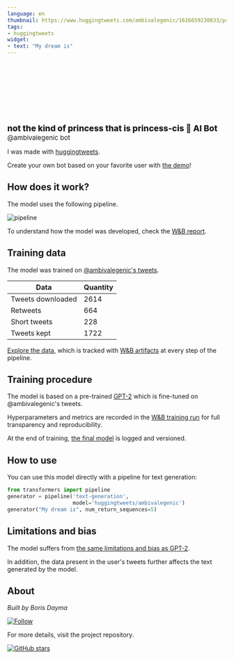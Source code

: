 ```yaml
---
language: en
thumbnail: https://www.huggingtweets.com/ambivalegenic/1616659230833/predictions.png
tags:
- huggingtweets
widget:
- text: "My dream is"
---
```


<div>
<div style="width: 132px; height:132px; border-radius: 50%; background-size: cover; background-image: url('https://pbs.twimg.com/profile_images/1364898993998680066/stqI7iN8_400x400.jpg')">
</div>
<div style="margin-top: 8px; font-size: 19px; font-weight: 800">not the kind of princess that is princess-cis 🤖 AI Bot </div>
<div style="font-size: 15px">@ambivalegenic bot</div>
</div>

I was made with [huggingtweets](https://github.com/borisdayma/huggingtweets).

Create your own bot based on your favorite user with [the demo](https://colab.research.google.com/github/borisdayma/huggingtweets/blob/master/huggingtweets-demo.ipynb)!

## How does it work?

The model uses the following pipeline.

![pipeline](https://github.com/borisdayma/huggingtweets/blob/master/img/pipeline.png?raw=true)

To understand how the model was developed, check the [W&B report](https://wandb.ai/wandb/huggingtweets/reports/HuggingTweets-Train-a-Model-to-Generate-Tweets--VmlldzoxMTY5MjI).

## Training data

The model was trained on [@ambivalegenic's tweets](https://twitter.com/ambivalegenic).

| Data | Quantity |
| --- | --- |
| Tweets downloaded | 2614 |
| Retweets | 664 |
| Short tweets | 228 |
| Tweets kept | 1722 |

[Explore the data](https://wandb.ai/wandb/huggingtweets/runs/1mvt2owy/artifacts), which is tracked with [W&B artifacts](https://docs.wandb.com/artifacts) at every step of the pipeline.

## Training procedure

The model is based on a pre-trained [GPT-2](https://huggingface.co/gpt2) which is fine-tuned on @ambivalegenic's tweets.

Hyperparameters and metrics are recorded in the [W&B training run](https://wandb.ai/wandb/huggingtweets/runs/25yttpuo) for full transparency and reproducibility.

At the end of training, [the final model](https://wandb.ai/wandb/huggingtweets/runs/25yttpuo/artifacts) is logged and versioned.

## How to use

You can use this model directly with a pipeline for text generation:

```python
from transformers import pipeline
generator = pipeline('text-generation',
                     model='huggingtweets/ambivalegenic')
generator("My dream is", num_return_sequences=5)
```

## Limitations and bias

The model suffers from [the same limitations and bias as GPT-2](https://huggingface.co/gpt2#limitations-and-bias).

In addition, the data present in the user's tweets further affects the text generated by the model.

## About

*Built by Boris Dayma*

[![Follow](https://img.shields.io/twitter/follow/borisdayma?style=social)](https://twitter.com/intent/follow?screen_name=borisdayma)

For more details, visit the project repository.

[![GitHub stars](https://img.shields.io/github/stars/borisdayma/huggingtweets?style=social)](https://github.com/borisdayma/huggingtweets)
